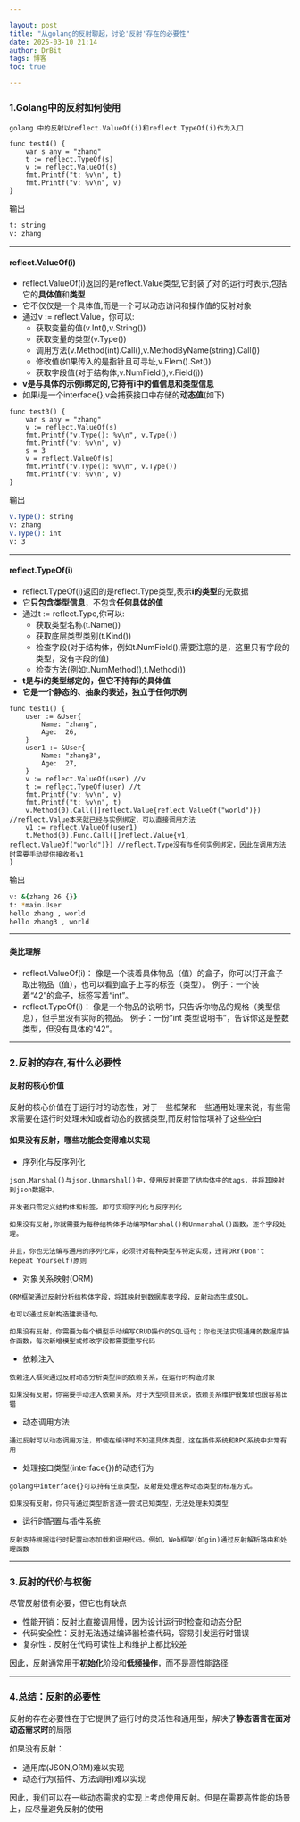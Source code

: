 ```yaml
---

layout: post
title: "从golang的反射聊起，讨论'反射'存在的必要性"
date: 2025-03-10 21:14
author: DrBit
tags: 博客
toc: true

---
```


### 1.Golang中的反射如何使用

```
golang 中的反射以reflect.ValueOf(i)和reflect.TypeOf(i)作为入口
```

```golang
func test4() {
	var s any = "zhang"
	t := reflect.TypeOf(s)
	v := reflect.ValueOf(s)
	fmt.Printf("t: %v\n", t)
	fmt.Printf("v: %v\n", v)
}
```
输出
```zsh
t: string
v: zhang
```
---
#### reflect.ValueOf(i)
  * reflect.ValueOf(i)返回的是reflect.Value类型,它封装了对i的运行时表示,包括它的**具体值**和**类型**
  * 它不仅仅是一个具体值,而是一个可以动态访问和操作值的反射对象
  * 通过v := reflect.Value，你可以:
    * 获取变量的值(v.Int(),v.String())
    * 获取变量的类型(v.Type())
    * 调用方法(v.Method(int).Call(),v.MethodByName(string).Call())
    * 修改值(如果传入的是指针且可寻址,v.Elem().Set())
    * 获取字段值(对于结构体,v.NumField(),v.Field(j))
  * **v是与具体的示例i绑定的,它持有i中的值信息和类型信息**
  * 如果i是一个interface{},v会捕获接口中存储的**动态值**(如下)
  
```golang
func test3() {
	var s any = "zhang"
	v := reflect.ValueOf(s)
	fmt.Printf("v.Type(): %v\n", v.Type())
	fmt.Printf("v: %v\n", v)
	s = 3
	v = reflect.ValueOf(s)
	fmt.Printf("v.Type(): %v\n", v.Type())
	fmt.Printf("v: %v\n", v)
}

```
输出
```zsh
v.Type(): string
v: zhang
v.Type(): int
v: 3
```

---
#### reflect.TypeOf(i)
  * reflect.TypeOf(i)返回的是reflect.Type类型,表示**i的类型**的元数据
  * 它**只包含类型信息**，不包含**任何具体的值**
  * 通过t := reflect.Type,你可以:
    * 获取类型名称(t.Name())
    * 获取底层类型类别(t.Kind())
    * 检查字段(对于结构体，例如t.NumField(),需要注意的是，这里只有字段的类型，没有字段的值)
    * 检查方法(例如t.NumMethod(),t.Method())
  * **t是与i的类型绑定的，但它不持有i的具体值**
  * **它是一个静态的、抽象的表述，独立于任何示例**

```golang
func test1() {
	user := &User{
		Name: "zhang",
		Age:  26,
	}
	user1 := &User{
		Name: "zhang3",
		Age:  27,
	}
	v := reflect.ValueOf(user) //v
	t := reflect.TypeOf(user) //t
	fmt.Printf("v: %v\n", v)
	fmt.Printf("t: %v\n", t)
	v.Method(0).Call([]reflect.Value{reflect.ValueOf("world")}) //reflect.Value本来就已经与实例绑定，可以直接调用方法
	v1 := reflect.ValueOf(user1)
	t.Method(0).Func.Call([]reflect.Value{v1, reflect.ValueOf("world")}) //reflect.Type没有与任何实例绑定，因此在调用方法时需要手动提供接收者v1
}
```
输出
```zsh
v: &{zhang 26 {}}
t: *main.User
hello zhang , world
hello zhang3 , world
```

---
#### 类比理解

* reflect.ValueOf(i)：
    像是一个装着具体物品（值）的盒子，你可以打开盒子取出物品（值），也可以看到盒子上写的标签（类型）。
    例子：一个装着“42”的盒子，标签写着“int”。
* reflect.TypeOf(i)：
    像是一个物品的说明书，只告诉你物品的规格（类型信息），但手里没有实际的物品。
    例子：一份“int 类型说明书”，告诉你这是整数类型，但没有具体的“42”。

---
### 2.反射的存在,有什么必要性

#### 反射的核心价值

反射的核心价值在于运行时的动态性，对于一些框架和一些通用处理来说，有些需求需要在运行时处理未知或者动态的数据类型,而反射恰恰填补了这些空白

#### 如果没有反射，哪些功能会变得难以实现

* 序列化与反序列化

```
json.Marshal()与json.Unmarshal()中，使用反射获取了结构体中的tags，并将其映射到json数据中。

开发者只需定义结构体和标签，即可实现序列化与反序列化

如果没有反射,你就需要为每种结构体手动编写Marshal()和Unmarshal()函数，逐个字段处理。

并且，你也无法编写通用的序列化库，必须针对每种类型写特定实现，违背DRY(Don't Repeat Yourself)原则
```

* 对象关系映射(ORM)

```
ORM框架通过反射分析结构体字段，将其映射到数据库表字段，反射动态生成SQL。

也可以通过反射构造建表语句。

如果没有反射，你需要为每个模型手动编写CRUD操作的SQL语句；你也无法实现通用的数据库操作函数，每次新增模型或修改字段都需要重写代码
```

* 依赖注入

```
依赖注入框架通过反射动态分析类型间的依赖关系，在运行时构造对象

如果没有反射，你需要手动注入依赖关系，对于大型项目来说，依赖关系维护很繁琐也很容易出错
```

* 动态调用方法

```
通过反射可以动态调用方法，即使在编译时不知道具体类型，这在插件系统和RPC系统中非常有用
```

* 处理接口类型(interface{})的动态行为

```
golang中interface{}可以持有任意类型，反射是处理这种动态类型的标准方式。

如果没有反射，你只有通过类型断言逐一尝试已知类型，无法处理未知类型
```

* 运行时配置与插件系统

```
反射支持根据运行时配置动态加载和调用代码。例如，Web框架(如gin)通过反射解析路由和处理函数
```

---

### 3.反射的代价与权衡

尽管反射很有必要，但它也有缺点

* 性能开销：反射比直接调用慢，因为设计运行时检查和动态分配
* 代码安全性：反射无法通过编译器检查代码，容易引发运行时错误
* 复杂性：反射在代码可读性上和维护上都比较差

因此，反射通常用于**初始化**阶段和**低频操作**，而不是高性能路径

---
### 4.总结：反射的必要性

反射的存在必要性在于它提供了运行时的灵活性和通用型，解决了**静态语言在面对动态需求时**的局限

如果没有反射：
* 通用库(JSON,ORM)难以实现
* 动态行为(插件、方法调用)难以实现

因此，我们可以在一些动态需求的实现上考虑使用反射。但是在需要高性能的场景上，应尽量避免反射的使用
